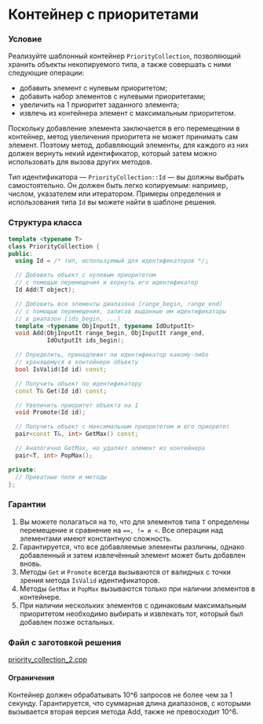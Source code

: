 # Контейнер с приоритетами

### Условие

Реализуйте шаблонный контейнер `PriorityCollection`, позволяющий хранить объекты некопируемого типа, а также совершать с ними следующие операции:

* добавить элемент с нулевым приоритетом;
* добавить набор элементов с нулевыми приоритетами;
* увеличить на 1 приоритет заданного элемента;
* извлечь из контейнера элемент с максимальным приоритетом.

Поскольку добавление элемента заключается в его перемещении в контейнер, метод увеличения приоритета не может принимать сам элемент. Поэтому метод, добавляющий элементы, для каждого из них должен вернуть некий идентификатор, который затем можно использовать для вызова других методов.

Тип идентификатора — `PriorityCollection::Id` — вы должны выбрать самостоятельно. Он должен быть легко копируемым: например, числом, указателем или итератором. Примеры определения и использования типа `Id` вы можете найти в шаблоне решения.

### Структура класса
```c++
template <typename T>
class PriorityCollection {
public:
  using Id = /* тип, используемый для идентификаторов */;

  // Добавить объект с нулевым приоритетом
  // с помощью перемещения и вернуть его идентификатор
  Id Add(T object);

  // Добавить все элементы диапазона [range_begin, range_end)
  // с помощью перемещения, записав выданные им идентификаторы
  // в диапазон [ids_begin, ...)
  template <typename ObjInputIt, typename IdOutputIt>
  void Add(ObjInputIt range_begin, ObjInputIt range_end,
           IdOutputIt ids_begin);

  // Определить, принадлежит ли идентификатор какому-либо
  // хранящемуся в контейнере объекту
  bool IsValid(Id id) const;

  // Получить объект по идентификатору
  const T& Get(Id id) const;

  // Увеличить приоритет объекта на 1
  void Promote(Id id);

  // Получить объект с максимальным приоритетом и его приоритет
  pair<const T&, int> GetMax() const;

  // Аналогично GetMax, но удаляет элемент из контейнера
  pair<T, int> PopMax();

private:
  // Приватные поля и методы
};
```
### Гарантии

1. Вы можете полагаться на то, что для элементов типа `T` определены перемещение и сравнение на `==, != и <`. Все операции над элементами имеют константную сложность.
2. Гарантируется, что все добавляемые элементы различны, однако добавленный и затем извлечённый элемент может быть добавлен вновь.
3. Методы `Get` и `Promote` всегда вызываются от валидных с точки зрения метода `IsValid` идентификаторов.
4. Методы `GetMax` и `PopMax` вызываются только при наличии элементов в контейнере.
5. При наличии нескольких элементов с одинаковым максимальным приоритетом необходимо выбирать и извлекать тот, который был добавлен позже остальных.

### Файл с заготовкой решения

[priority_collection_2.cpp](source/priority_collection_2.cpp)

#### Ограничения

Контейнер должен обрабатывать 10^6 запросов не более чем за 1 секунду. Гарантируется, что суммарная длина диапазонов, с которыми вызывается вторая версия метода Add, также не превосходит 10^6.  
